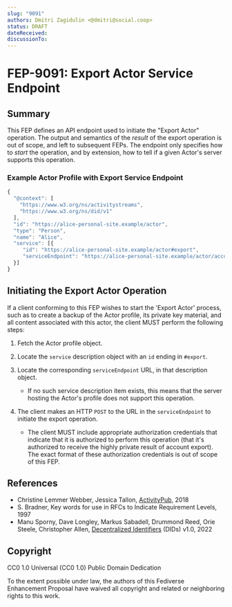 ```yaml
---
slug: "9091"
authors: Dmitri Zagidulin <@dmitri@social.coop>
status: DRAFT
dateReceived: 
discussionTo: 
---
```

# FEP-9091: Export Actor Service Endpoint

## Summary

This FEP defines an API endpoint used to initiate the "Export Actor" operation.
The output and semantics of the _result_ of the export operation is out of scope, and left
to subsequent FEPs.
The endpoint only specifies how to _start_ the operation, and by extension, how to tell if
a given Actor's server supports this operation.

### Example Actor Profile with Export Service Endpoint

```js
{
  "@context": [
    "https://www.w3.org/ns/activitystreams",
    "https://www.w3.org/ns/did/v1"
  ],
  "id": "https://alice-personal-site.example/actor",
  "type": "Person",
  "name": "Alice",
  "service": [{
     "id": "https://alice-personal-site.example/actor#export",
     "serviceEndpoint": "https://alice-personal-site.example/actor/accountExport"
  }]
}
```

## Initiating the Export Actor Operation

If a client conforming to this FEP wishes to start the 'Export Actor' process, such as to
create a backup of the Actor profile, its private key material, and all content associated
with this actor, the client MUST perform the following steps:

1. Fetch the Actor profile object.
2. Locate the `service` description object with an `id` ending in `#export`.
3. Locate the corresponding `serviceEndpoint` URL, in that description object.

    * If no such service description item exists, this means that the server hosting the
      Actor's profile does not support this operation.

4. The client makes an HTTP `POST` to the URL in the `serviceEndpoint` to initiate the
   export operation.

    * The client MUST include appropriate authorization credentials that indicate that
      it is authorized to perform this operation (that it's authorized to receive the
      highly private result of account export). The exact format of these authorization
      credentials is out of scope of this FEP.

## References

* Christine Lemmer Webber, Jessica Tallon, [ActivityPub][AP], 2018
* S. Bradner, Key words for use in RFCs to Indicate Requirement Levels, 1997
* Manu Sporny, Dave Longley, Markus Sabadell, Drummond Reed, Orie Steele,  Christopher Allen, [Decentralized Identifiers][DID] (DIDs) v1.0, 2022

[AP]: https://www.w3.org/TR/activitypub/
[DID]: https://www.w3.org/TR/did-core/

## Copyright

CC0 1.0 Universal (CC0 1.0) Public Domain Dedication

To the extent possible under law, the authors of this Fediverse Enhancement
Proposal have waived all copyright and related or neighboring rights to this work.
